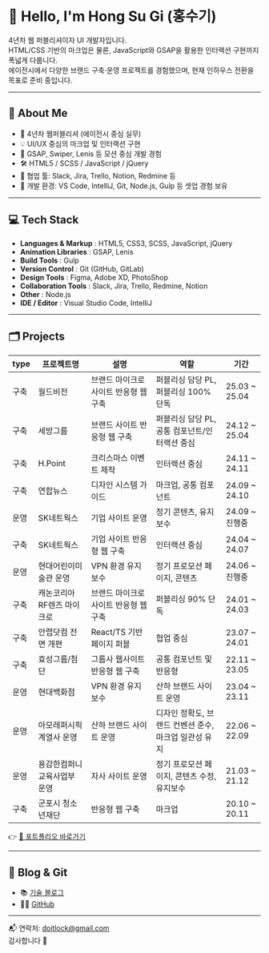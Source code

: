 # 👋 Hello, I'm Hong Su Gi (홍수기)

4년차 웹 퍼블리셔이자 UI 개발자입니다.  
HTML/CSS 기반의 마크업은 물론, JavaScript와 GSAP을 활용한 인터랙션 구현까지 폭넓게 다룹니다.  
에이전시에서 다양한 브랜드 구축·운영 프로젝트를 경험했으며, 현재 인하우스 전환을 목표로 준비 중입니다.

---

## 📌 About Me

- 🎯 4년차 웹퍼블리셔 (에이전시 중심 실무)
- 💡 UI/UX 중심의 마크업 및 인터랙션 구현
- 🚀 GSAP, Swiper, Lenis 등 모션 중심 개발 경험
- 🛠 HTML5 / SCSS / JavaScript / jQuery
- 🤝 협업 툴: Slack, Jira, Trello, Notion, Redmine 등
- 🧠 개발 환경: VS Code, IntelliJ, Git, Node.js, Gulp 등 셋업 경험 보유


---

## 💻 Tech Stack

- **Languages & Markup** : HTML5, CSS3, SCSS, JavaScript, jQuery
- **Animation Libraries** : GSAP, Lenis
- **Build Tools** : Gulp
- **Version Control** : Git (GitHub, GitLab)
- **Design Tools** : Figma, Adobe XD, PhotoShop
- **Collaboration Tools** : Slack, Jira, Trello, Redmine, Notion
- **Other** : Node.js
- **IDE / Editor** : Visual Studio Code, IntelliJ

---

## 🗂 Projects

| type | 프로젝트명 | 설명 | 역할 | 기간 |
|------|--|--|--|--|
|  구축  | 월드비전 | 브랜드 마이크로사이트 반응형 웹 구축 | 퍼블리싱 담당 PL, 퍼블리싱 100% 단독 | 25.03 ~ 25.04 |
|  구축  | 세방그룹 | 브랜드 사이트 반응형 웹 구축 | 퍼블리싱 담당 PL, 공통 컴포넌트/인터랙션 중심 | 24.12 ~ 25.04 |
|  구축  | H.Point | 크리스마스 이벤트 제작 | 인터랙션 중심 | 24.11 ~ 24.11 |
|  구축  | 연합뉴스 | 디자인 시스템 가이드 | 마크업, 공통 컴포넌트 | 24.09 ~ 24.10 |
|  운영  | SK네트웍스 | 기업 사이트 운영 | 정기 콘텐츠, 유지보수 | 24.09 ~ 진행중 |
|  구축  | SK네트웍스 | 기업 사이트 반응형 웹 구축 | 인터랙션 중심 | 24.04 ~ 24.07 |
|  운영  | 현대어린이미술관 운영 | VPN 환경 유지보수 | 정기 프로모션 페이지, 콘텐츠 | 24.06 ~ 진행중 |
|  구축  | 캐논코리아 RF렌즈 마이크로 | 브랜드 마이크로사이트 반응형 웹 구축 | 퍼블리싱 90% 단독 | 24.01 ~ 24.03 |
|  구축  | 안랩닷컴 전면 개편 | React/TS 기반 페이지 퍼블 | 협업 중심 | 23.07 ~ 24.01 |
|  구축  | 효성그룹/첨단 | 그룹사 웹사이트 반응형 웹 구축 | 공통 컴포넌트 및 반응형 | 22.11 ~ 23.05 |
|  운영  | 현대백화점 | VPN 환경 유지보수 | 산하 브랜드 사이트 운영 | 23.04 ~ 23.11 |
|  운영  | 아모레퍼시픽 계열사 운영 | 산하 브랜드 사이트 운영 | 디자인 정확도, 브랜드 컨벤션 준수, 마크업 일관성 유지 | 22.06 ~ 22.09 |
|  운영  | 용감한컴퍼니 교육사업부 운영 | 자사 사이트 운영 | 정기 프로모션 페이지, 콘텐츠 수정, 유지보수 | 21.03 ~ 21.12 |
|  구축  | 군포시 청소년재단 | 반응형 웹 구축 | 마크업 | 20.10 ~ 20.11 |

👉 [🔗 포트폴리오 바로가기](https://doitlock.github.io/)

---

## 🔗 Blog & Git

- 📚 [기술 블로그](https://your-blog-link.com)  
- 🧑‍💻 [GitHub](https://github.com/doitlock)

---

📬 연락처: doitlock@gmail.com  
감사합니다 🙌
